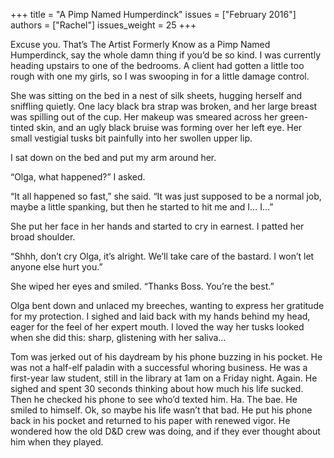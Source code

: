 +++
title = "A Pimp Named Humperdinck"
issues = ["February 2016"]
authors = ["Rachel"]
issues_weight = 25
+++

Excuse you. That’s The Artist Formerly Know as a Pimp Named Humperdinck, say the whole damn thing if you’d be so kind. I was currently heading upstairs to one of the bedrooms. A client had gotten a little too rough with one my girls, so I was swooping in for a little damage control.

She was sitting on the bed in a nest of silk sheets, hugging herself and sniffling quietly. One lacy black bra strap was broken, and her large breast was spilling out of the cup. Her makeup was smeared across her green-tinted skin, and an ugly black bruise was forming over her left eye. Her small vestigial tusks bit painfully into her swollen upper lip.

I sat down on the bed and put my arm around her.

“Olga, what happened?” I asked.

“It all happened so fast,” she said. “It was just supposed to be a normal job, maybe a little spanking, but then he started to hit me and I… I…”

She put her face in her hands and started to cry in earnest. I patted her broad shoulder.

“Shhh, don’t cry Olga, it’s alright. We’ll take care of the bastard. I won’t let anyone else hurt you.”

She wiped her eyes and smiled. “Thanks Boss. You’re the best.”

Olga bent down and unlaced my breeches, wanting to express her gratitude for my protection. I sighed and laid back with my hands behind my head, eager for the feel of her expert mouth. I loved the way her tusks looked when she did this: sharp, glistening with her saliva…

Tom was jerked out of his daydream by his phone buzzing in his pocket. He was not a half-elf paladin with a successful whoring business. He was a first-year law student, still in the library at 1am on a Friday night. Again. He sighed and spent 30 seconds thinking about how much his life sucked. Then he checked his phone to see who’d texted him. Ha. The bae. He smiled to himself. Ok, so maybe his life wasn’t that bad. He put his phone back in his pocket and returned to his paper with renewed vigor. He wondered how the old D&D crew was doing, and if they ever thought about him when they played.
